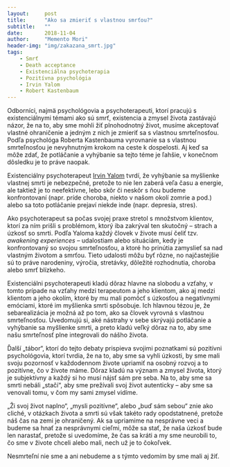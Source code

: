 ```yaml
---
layout:     post
title:      "Ako sa zmieriť s vlastnou smrťou?"
subtitle:   ""
date:       2018-11-04
author:     "Memento Mori"
header-img: "img/zakazana_smrt.jpg"
tags:
    - Smrť
    - Death acceptance 
    - Existenciálna psychoterapia
    - Pozitívna psychológia
    - Irvin Yalom
    - Robert Kastenbaum
---
```


Odborníci, najmä psychológovia a psychoterapeuti, ktorí pracujú s existenciálnymi témami ako sú smrť, existencia a zmysel života zastávajú názor, že na to, aby sme mohli žiť plnohodnotný život, musíme akceptovať vlastné ohraničenie a jedným z nich je zmieriť sa s vlastnou smrteľnosťou. Podľa psychológa Roberta Kastenbauma vyrovnanie sa s vlastnou smrteľnosťou je nevyhnutným krokom na ceste k dospelosti. Aj keď sa môže zdať, že potláčanie a vyhýbanie sa tejto téme je ľahšie, v konečnom dôsledku je to práve naopak. 

Existenciálny psychoterapeut <a href="https://www.tandfonline.com/doi/abs/10.1080/08873260802350006?journalCode=hthp20" target="_blank">Irvin Yalom</a> tvrdí, že vyhýbanie sa myšlienke vlastnej smrti je nebezpečné, pretože to nie len zaberá veľa času a energie, ale taktiež je to neefektívne, lebo skôr či neskôr s ňou budeme konfrontovaní (napr. príde choroba, niekto v našom okolí zomrie a pod.) alebo sa toto potláčanie prejaví niekde inde (napr. depresia, stres). 

Ako psychoterapeut sa počas svojej praxe stretol s množstvom klientov, ktorí za ním prišli s problémom, ktorý iba zakrýval ten skutočný – strach a úzkosť so smrti. Podľa Yaloma každý človek v živote musí čeliť tzv. <em>awakening experiences</em> – udalostiam alebo situáciám, kedy je konfrontovaný so svojou smrteľnosťou, a ktoré ho prinútia zamyslieť sa nad vlastným životom a smrťou. Tieto udalosti môžu byť rôzne, no najčastejšie sú to práve narodeniny, výročia, stretávky, dôležité rozhodnutia, choroba alebo smrť blízkeho. 

Existenciálni psychoterapeuti kladú dôraz hlavne na slobodu a vzťahy, v tomto prípade na vzťahy medzi terapeutom a jeho klientom, ako aj medzi klientom a jeho okolím, ktoré by mu mali pomôcť s úzkosťou a negatívnymi emóciami, ktoré im myšlienka smrti spôsobuje. Ich hlavnou tézou je, že sebarealizácia je možná až po tom, ako sa človek vyrovná s vlastnou smrteľnosťou. Uvedomujú si, aké nástrahy v sebe skrývajú potláčanie a vyhýbanie sa myšlienke smrti, a preto kladú veľký dôraz na to, aby sme našu smrteľnosť plne integrovali do nášho života. 

Ďalší „tábor“, ktorí do tejto debaty prispieva svojimi poznatkami sú pozitívni psychológovia, ktorí tvrdia, že na to, aby sme sa vyhli úzkosti, by sme mali svoju pozornosť v každodennom živote upriamiť na osobný rozvoj a to pozitívne, čo v živote máme. Dôraz kladú na význam a zmysel života, ktorý je subjektívny a každý si ho musí nájsť sám pre seba. Na to, aby sme sa smrti nebáli „stačí“, aby sme prežívali svoj život autenticky – aby sme sa venovali tomu, v čom my sami zmysel vidíme. 

 „Ži svoj život naplno“, „mysli pozitívne“, alebo „buď sám sebou“ znie ako cliché, v otázkach života a smrti sú však takéto rady opodstatnené, pretože náš čas na zemi je ohraničený. Ak sa upriamime na nesprávne veci a budeme sa hnať za nesprávnymi cieľmi, môže sa stať, že naša úzkosť bude len narastať, pretože si uvedomíme, že čas sa kráti a my sme neurobili to, čo sme v živote chceli alebo mali, nech už je to čokoľvek. 
 
Nesmrteľní nie sme a ani nebudeme a s týmto vedomím by sme mali aj žiť. 





